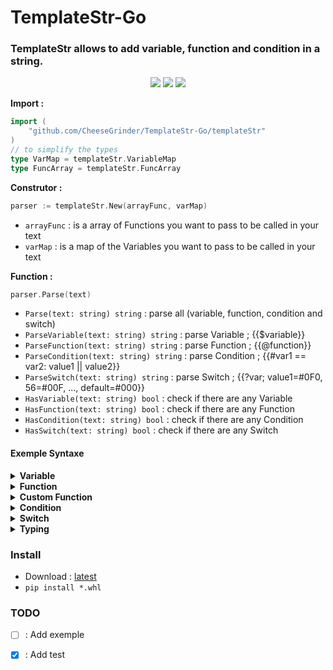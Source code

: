 # TemplateStr-Go

### TemplateStr allows to add variable, function and condition in a string.

<div align="center">
    <img src="https://img.shields.io/static/v1?label=Go&message=1.17&color=5c5c5c&labelColor=000000&style=flat-square&logo=Go&logoColor=00ADD8"/>
    <img src="https://img.shields.io/github/downloads/CheeseGrinder/TemplateStr-Go/total?label=Download&style=flat-square"/>
    <a href="https://github.com/CheeseGrinder/TemplateStr-Go/actions/workflows/python-app.yml">
        <img src="https://img.shields.io/github/workflow/status/CheeseGrinder/TemplateStr-Go/Go Test?label=Test&style=flat-square"/>
    </a>
</div>

<strong>Import : </strong>

```go
import (
    "github.com/CheeseGrinder/TemplateStr-Go/templateStr"
)
// to simplify the types
type VarMap = templateStr.VariableMap
type FuncArray = templateStr.FuncArray
```

<strong>Construtor : </strong>

```go
parser := templateStr.New(arrayFunc, varMap)
```

- `arrayFunc` : is a array of Functions you want to pass to be called in your text
- `varMap` : is a map of the Variables you want to pass to be called in your text

<strong>Function : </strong>

```go
parser.Parse(text)
```

- `Parse(text: string) string` : parse all (variable, function, condition and switch)
- `ParseVariable(text: string) string` : parse Variable ; {{$variable}}
- `ParseFunction(text: string) string` : parse Function ; {{@function}}
- `ParseCondition(text: string) string` : parse Condition ; {{#var1 == var2: value1 || value2}}
- `ParseSwitch(text: string) string` : parse Switch ; {{?var; value1=#0F0, 56=#00F, ..., default=#000}}
- `HasVariable(text: string) bool` : check if there are any Variable
- `HasFunction(text: string) bool` : check if there are any Function
- `HasCondition(text: string) bool` : check if there are any Condition
- `HasSwitch(text: string) bool` : check if there are any Switch

#### Exemple Syntaxe

<details>
<summary><strong>Variable</strong></summary>
</br>

The syntax of the Variables is like if : 
- `{{$variable}}` 
- `{{$dict.variable}}`
- `{{$dictM.dict1.variable. ...}}`

if the value does not exist then `None` is return

```go
import "github.com/CheeseGrinder/TemplateStr-Go/templateStr"

var varMap = VarMap{
    "variable": "yes",
}

text := "are you a variable : {{$variable}}"

parser := templateStr.New(FuncArray{}, varMap)

println(parser.Parse(text))
```

```go
import "github.com/CheeseGrinder/TemplateStr-Go/templateStr"

var varMap = VarMap{
    "variable": VarMap{
        "value": "yes",
    },
}

text := "are you a variable : {{$variable.value}}"

parser := templateStr.New(FuncArray{}, varMap)

println(parser.Parse(text))
```

```go
variable := "yes"

println("are you a variable : " + variable)
```

The 3 codes will return

```text
are you a variable : yes
```

</details>

<details>
<summary><strong>Function</strong></summary>
</br>

The syntax of the Function is like if : `{{@function variable}}`

list of basic functions : 
- `{{@uppercase variable}}`
- `{{@uppercaseFirst variable}}`
- `{{@lowercase variable}}`
<!-- - `{{@casefold variable}}` -->
- `{{@swapcase variable}}`
- `{{@time}}`
- `{{@date}}`
- `{{@dateTime}}`

```go
import "github.com/CheeseGrinder/TemplateStr-Go/templateStr"

var varMap = VarMap{
    "variable": "no",
}

text := "is lower case : {{@uppercase variable}}"

parser := templateStr.New(FuncArray{}, varMap)

println(parser.Parse(text))
```

```go
variable := "no"

println("is lower case : " + strings.ToUpper(variable))
```

The two codes will return

```text
is lower case : NO
```
</details>

<details>
<summary><strong>Custom Function</strong></summary>
</br>

The syntax of the Custom Function is like if : `{{@customFunction param1 param2 ...}}`

`Typing` can be used at the parameter level of custom functions

parameters to be passed in a list

the custom function must necessarily return a str

```python
from PyTempStr import TemplateStr

def customFunc(list: list) -> str:
    return list[0].replace('no', 'maybe')

text = 'are you a customFunction : {{@customFunc "no"}}'

parser = TemplateStr(functionList=[customFunc])

print(parser.parse(text))
```
The codes will return

```text
are you a customFunction : maybe
```

</details>

<details>
<summary><strong>Condition</strong></summary>
</br>

The syntax of the Condition is like if : 
- `{{#var1 == var2: value1 || value2}}`

comparator:
- `==`
- `!=`
- `<=`*
- `<`*
- `>=`*
- `>`*

*for this comparator the type `string` and `bool` are modified :
- `string` it's the number of characters that is compared ('text' = 4)
- `bool` it's the value in int that is compared (True = 1)


`var1` is compared with `var2`

`Typing` can be used at `var1` and `var2` level

```python
from PyTempStr import TemplateStr

varDict = {'var1':'no', 'var2':'o2'}

text = 'are you a variable : {{#"test" == var2: yes || no}}'

parser = TemplateStr(variableDict=varDict)

print(parser.parse(text))
```
```python
var1 = 'no'
var2 = 'o2'

if "test" == var2:
    text = 'yes'
else:
    text = 'no'
print('are you a variable : ' + text)
```

The 2 codes will return

```text
are you a variable : no
```

</details>

<details>
<summary><strong>Switch</strong></summary>
</br>

The syntax of the Switch is like if : 
- `{{?var; value1=#0F0, 56=#00F, ..., default=#000}}`
- `{{?var:type; 16=#0F0, 56=#00F, ..., default=#000}}`

`var` can be typed, if it is typed then all the `values` will be typed of the same type

type accept :
- `str`
- `int`
- `float`

```python
from PyTempStr import TemplateStr

varDict = {
    'variable':'yes'
}

text = '=( {{?variable; yes=#A, no=#B, maybe=#C, default=#000}} )='

parser = TemplateStr(variableDict=varDict)

print(parser.parse(text))
```

```python
from PyTempStr import TemplateStr

varDict = {
    'variable': 42
}

text = '=( {{?variable:int; 42=#A, 32=#B, 22=#C, default=#000}} )='

parser = TemplateStr(variableDict=varDict)

print(parser.parse(text))
```

```python
variable = 'yes'

if variable == "yes":
    result = "#A"
elif variable == "no":
    result = "#B"
elif variable == "maybe":
    result = "#C"
else
    result = "#000"

print('=( ' + result + ' )=')
```

The 3 codes will return

```text
=( #A )=
```

</details>

<details>
<summary><strong>Typing</strong></summary>
</br>

| format                       | type    | description                                                       | return                 |
|------------------------------|---------|-------------------------------------------------------------------|------------------------|
| keyVariable                  | `*`     | is the key of the value in the dictionary pass to the constructor | value of `keyVariable` |
| \<b:True>                    | `bool`  |                                                                   | True                   |
| \<n:123>                     | `int`   |                                                                   | 123                    |
| \<n:123.4>                   | `float` |                                                                   | 123.4                  |
| "text" or 'text' or \`text\` | `str`   |                                                                   | text                   |

</details>


### Install

- Download : [latest](https://github.com/CheeseGrinder/TemplateStr-Python/releases/latest)
- `pip install *.whl`

### TODO

- [ ] : Add exemple
- [x] : Add test

 
